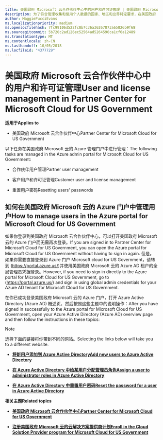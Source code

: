 ```yaml
---
title: 美国政府 Microsoft 云合作伙伴中心中的用户和许可证管理 | 美国政府 Microsoft 云合作伙伴中心
description: 为了符合管理收集和使用个人数据的国家、地区和业界特定要求，在美国政府 Microsoft 云合作伙伴中心中尚未提供用户管理功能。 但是，可以在美国政府 Microsoft 云的 Azure 门户中添加和管理用户。
author: MaggiePucciEvans
ms.localizationpriority: medium
ms.openlocfilehash: 7fc99106d522fc8b7c36a36267873a65826b9f68
ms.sourcegitcommit: 5b720c2ad126ec52564ad5264596ca1cf6a12489
ms.translationtype: MT
ms.contentlocale: zh-CN
ms.lasthandoff: 10/05/2018
ms.locfileid: "4377729"
---
```

# <a name="user-and-license-management-in-partner-center-for-microsoft-cloud-for-us-government"></a><span data-ttu-id="f6631-104">美国政府 Microsoft 云合作伙伴中心中的用户和许可证管理</span><span class="sxs-lookup"><span data-stu-id="f6631-104">User and license management in Partner Center for Microsoft Cloud for US Government</span></span>

**<span data-ttu-id="f6631-105">适用于</span><span class="sxs-lookup"><span data-stu-id="f6631-105">Applies to</span></span>**

-  <span data-ttu-id="f6631-106">美国政府 Microsoft 云合作伙伴中心</span><span class="sxs-lookup"><span data-stu-id="f6631-106">Partner Center for Microsoft Cloud for US Government</span></span>

<span data-ttu-id="f6631-107">以下任务在美国政府 Microsoft 云的 Azure 管理门户中进行管理：</span><span class="sxs-lookup"><span data-stu-id="f6631-107">The following tasks are managed in the Azure admin portal for Microsoft Cloud for US Government:</span></span>

- <span data-ttu-id="f6631-108">合作伙伴用户管理</span><span class="sxs-lookup"><span data-stu-id="f6631-108">Partner user management</span></span>

- <span data-ttu-id="f6631-109">客户用户和许可证管理</span><span class="sxs-lookup"><span data-stu-id="f6631-109">Customer user and license management</span></span>

- <span data-ttu-id="f6631-110">重置用户密码</span><span class="sxs-lookup"><span data-stu-id="f6631-110">Resetting users' passwords</span></span>


## <a name="how-to-manage-users-in-the-azure-portal-for-microsoft-cloud-for-us-government"></a><span data-ttu-id="f6631-111">如何在美国政府 Microsoft 云的 Azure 门户中管理用户</span><span class="sxs-lookup"><span data-stu-id="f6631-111">How to manage users in the Azure portal for Microsoft Cloud for US Government</span></span>

<span data-ttu-id="f6631-112">如果你登录到美国政府 Microsoft 云合作伙伴中心，可以打开美国政府 Microsoft 云的 Azure 门户而无需再次登录。</span><span class="sxs-lookup"><span data-stu-id="f6631-112">If you are signed in to Partner Center for Microsoft Cloud for US Government, you can open the Azure portal for Microsoft Cloud for US Government without having to sign in again.</span></span> <span data-ttu-id="f6631-113">但是，如果你需要直接登录到 Azure 门户 Microsoft cloud for US Government，请转到 (https://portal.azure.us/)并使用美国政府 Microsoft 云的 Azure AD 租户的全局管理员凭据登录。</span><span class="sxs-lookup"><span data-stu-id="f6631-113">However, if you need to sign in directly to the Azure portal for Microsoft Cloud for US Government, go to (https://portal.azure.us/) and sign in using global admin credentials for your Azure AD tenant for Microsoft Cloud for US Government.</span></span>

<span data-ttu-id="f6631-114">在你已成功登录美国政府 Microsoft 云的 Azure 门户，打开 Azure Active Directory (Azure AD) 概述页，然后按照这些主题中的说明操作：</span><span class="sxs-lookup"><span data-stu-id="f6631-114">After you have signed in successfully to the Azure portal for Microsoft Cloud for US Government, open your Azure Active Directory (Azure AD) overview page and then follow the instructions in these topics:</span></span>

> [!NOTE]  
> <span data-ttu-id="f6631-115">选择下面的链接将你带到不同的网站。</span><span class="sxs-lookup"><span data-stu-id="f6631-115">Selecting the links below will take you to a different website.</span></span> 

-  [**<span data-ttu-id="f6631-116">将新用户添加到 Azure Active Directory</span><span class="sxs-lookup"><span data-stu-id="f6631-116">Add new users to Azure Active Directory</span></span>**](https://docs.microsoft.com/azure/active-directory/active-directory-users-create-azure-portal)

-  [**<span data-ttu-id="f6631-117">在 Azure Active Directory 中给某用户分配管理员角色</span><span class="sxs-lookup"><span data-stu-id="f6631-117">Assign a user to administrator roles in Azure Active Directory</span></span>**](https://docs.microsoft.com/azure/active-directory/active-directory-users-assign-role-azure-portal)

-  [**<span data-ttu-id="f6631-118">在 Azure Active Directory 中重置用户密码</span><span class="sxs-lookup"><span data-stu-id="f6631-118">Reset the password for a user in Azure Active Directory</span></span>**](https://docs.microsoft.com/azure/active-directory/active-directory-users-reset-password-azure-portal)

**<span data-ttu-id="f6631-119">相关主题</span><span class="sxs-lookup"><span data-stu-id="f6631-119">Related topics</span></span>**

-  [**<span data-ttu-id="f6631-120">美国政府 Microsoft 云合作伙伴中心</span><span class="sxs-lookup"><span data-stu-id="f6631-120">Partner Center for Microsoft Cloud for US Government</span></span>**](partner-center-for-microsoft-us-govt-cloud.md)

-  [**<span data-ttu-id="f6631-121">注册美国政府 Microsoft 云的云解决方案提供商计划</span><span class="sxs-lookup"><span data-stu-id="f6631-121">Enroll in the Cloud Solution Provider program for Microsoft Cloud for US Government</span></span>**](enroll-in-csp-for-microsoft-us-govt-cloud.md)
